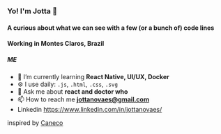### Yo! I'm Jotta 👋

#### A curious about what we can see with a few (or a bunch of) code lines
#### Working in Montes Claros, Brazil

##### ME
- 🌱 I’m currently learning **React Native, UI/UX, Docker**
- ⚙️ I use daily: `.js`, `.html`, `.css`, `.svg`
- 💬 Ask me about **react and doctor who**
- 📫 How to reach me **jottanovaes@gmail.com**
- Linkedin https://www.linkedin.com/in/jottanovaes/

inspired by [Caneco](https://github.com/caneco/caneco)
